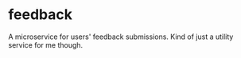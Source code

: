# feedback
A microservice for users' feedback submissions. Kind of just a utility service for me though.
